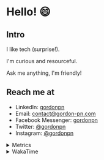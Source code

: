 # Hello! 😄

## Intro

I like tech (surprise!).

I'm curious and resourceful.

Ask me anything, I'm friendly!

## Reach me at

- LinkedIn: [gordonpn](https://www.linkedin.com/in/gordonpn/)
- Email: [contact@gordon-pn.com](mailto:contact@gordon-pn.com)
- Facebook Messenger: [gordonpn](https://www.messenger.com/t/Gordonpn)
- Twitter: [@gordonpn](https://twitter.com/Gordonpn)
- Instagram: [@gordonpn](https://www.instagram.com/gordonpn/)

<details>
  <summary>Metrics</summary>

  <img align="center" src="https://github.com/gordonpn/gordonpn/blob/master/github-metrics.svg" alt="GitHub Metrics">

</details>

<details>
  <summary>WakaTime</summary>

  <!--START_SECTION:waka-->
📊 **This Week I Spent My Time On** 

```text
💬 Programming Languages: 
Bash                     1 hr 37 mins        ███████████░░░░░░░░░░░░░░   43.65 % 
XML                      45 mins             █████░░░░░░░░░░░░░░░░░░░░   20.20 % 
Java                     33 mins             ████░░░░░░░░░░░░░░░░░░░░░   15.14 % 
TypeScript               20 mins             ██░░░░░░░░░░░░░░░░░░░░░░░   09.11 % 
Markdown                 14 mins             ██░░░░░░░░░░░░░░░░░░░░░░░   06.34 % 

🔥 Editors: 
IntelliJ IDEA            1 hr 58 mins        █████████████░░░░░░░░░░░░   53.08 % 
VS Code                  1 hr 45 mins        ████████████░░░░░░░░░░░░░   46.92 % 
```


 Last Updated on 07/07/2024 10:18:40 UTC
<!--END_SECTION:waka-->
</details>
